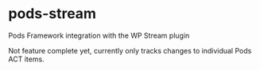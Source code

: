 # pods-stream
Pods Framework integration with the WP Stream plugin

Not feature complete yet, currently only tracks changes to individual Pods ACT items.